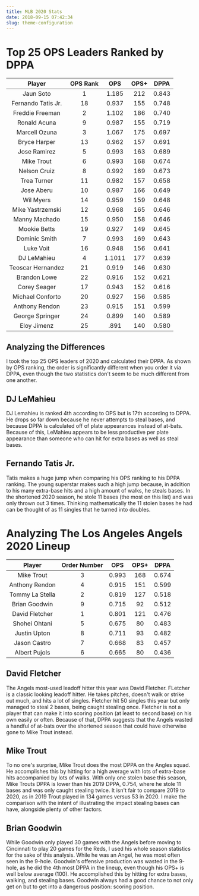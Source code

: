```yaml
---
title: MLB 2020 Stats
date: 2018-09-15 07:42:34
slug: theme-configuration
---
```


# Top 25 OPS Leaders Ranked by DPPA

Player | OPS Rank | OPS | OPS+ | DPPA
:---: | :---: | :---: | :---: | :---:
Jaun Soto | 1 | 1.185 | 212 | 0.843
Fernando Tatis Jr. | 18 | 0.937 | 155 | 0.748
Freddie Freeman | 2 | 1.102 | 186 | 0.740
Ronald Acuna | 9 |  0.987 | 155 | 0.719
Marcell Ozuna | 3 | 1.067 | 175 | 0.697
Bryce Harper | 13 | 0.962 | 157 | 0.691
Jose Ramirez | 5 |0.993 | 163 | 0.689
Mike Trout | 6 | 0.993 | 168 | 0.674
Nelson Cruiz | 8 | 0.992 | 169 | 0.673
Trea Turner | 11 | 0.982 | 157 | 0.658
Jose Aberu | 10 | 0.987 | 166 | 0.649
Wil Myers | 14 | 0.959 | 159 | 0.648
Mike Yastrzemski | 12 |  0.968 | 165 | 0.646
Manny Machado | 15 | 0.950 | 158 | 0.646
Mookie Betts | 19 | 0.927 | 149 | 0.645
Dominic Smith | 7 | 0.993 | 169 | 0.643
Luke Voit | 16 | 0.948 | 156 | 0.641
DJ LeMahieu | 4 | 1.1011 | 177 | 0.639
Teoscar Hernandez | 21 |  0.919 | 146 | 0.630
Brandon Lowe | 22 | 0.916 | 152 | 0.621
Corey Seager | 17 | 0.943 | 152 | 0.616
Michael Conforto | 20 | 0.927 | 156 | 0.585
Anthony Rendon | 23 |  0.915 | 151 | 0.599
George Springer | 24 | 0.899 | 140 | 0.589
Eloy Jimenz | 25 | .891 | 140 | 0.580

## Analyzing the Differences

I took the top 25 OPS leaders of 2020 and calculated their DPPA. As shown by OPS ranking, the order is significantly different when you order it via DPPA, even though the two statistics don't seem to be much different from one another. 

## DJ LeMahieu

DJ Lemahieu is ranked 4th according to OPS but is 17th according to DPPA. He drops so far down because he never attempts to steal bases, and because DPPA is calculated off of plate appearances instead of at-bats. Because of this, LeMahieu appears to be less productive per plate appearance than someone who can hit for extra bases as well as steal bases.

## Fernando Tatis Jr.

Tatis makes a huge jump when comparing his OPS ranking to his DPPA ranking. The young superstar makes such a high jump because, in addition to his many extra-base hits and a high amount of walks, he steals bases. In the shortened 2020 season, he stole 11 bases (the most on this list) and was only thrown out 3 times. Thinking mathematically the 11 stolen bases he had can be thought of as 11 singles that he turned into doubles. 

# Analyzing The Los Angeles Angels 2020 Lineup

Player | Order Number | OPS | OPS+ | DPPA
:---: | :---: | :---: | :---: | :---:
Mike Trout | 3 | 0.993 | 168 | 0.674
Anthony Rendon | 4 | 0.915 | 151 | 0.599
Tommy La Stella | 2 | 0.819 | 127 | 0.518
Brian Goodwin | 9 | 0.715 | 92 | 0.512
David Fletcher | 1 | 0.801 | 121 | 0.476
Shohei Ohtani | 5 | 0.675 | 80 | 0.483
Justin Upton | 8 | 0.711 | 93 | 0.482
Jason Castro | 7 | 0.668 | 83 | 0.457
Albert Pujols | 6 | 0.665 | 80 | 0.436

## David Fletcher

The Angels most-used leadoff hitter this year was David Fletcher. FLetcher is a classic looking leadoff hitter. He takes pitches, doesn't walk or strike out much, and hits a lot of singles. Fletcher hit 50 singles this year but only managed to steal 2 bases, being caught stealing once. Fletcher is not a player that can make it into scoring position (at least to second base) on his own easily or often. Because of that, DPPA suggests that the Angels wasted a handful of at-bats over the shortened season that could have otherwise gone to Mike Trout instead.

## Mike Trout

To no one's surprise, Mike Trout does the most DPPA on the Angles squad. He accomplishes this by hitting for a high average with lots of extra-base hits accompanied by lots of walks. With only one stolen base this season, Mike Trouts DPPA is lower than his 2019 DPPA, 0.754, where he stole 11 bases and was only caught stealing twice. It isn't fair to compare 2019 to 2020, as in 2019 Trout played in 134 games versus 53 in 2020. I make the comparison with the intent of illustrating the impact stealing bases can have, alongside plenty of other factors.

## Brian Goodwin

While Goodwin only played 30 games with the Angels before moving to Cincinnati to play 20 games for the Reds, I used his whole season statistics for the sake of this analysis. While he was an Angel, he was most often seen in the 9-hole. Goodwin's offensive production was wasted in the 9-hole, as he did the 4th most DPPA in the lineup, even though his OPS+ is well below average (100). He accomplished this by hitting for extra bases, walking, and stealing bases. Goodwin always had a good chance to not only get on but to get into a dangerous position: scoring position.